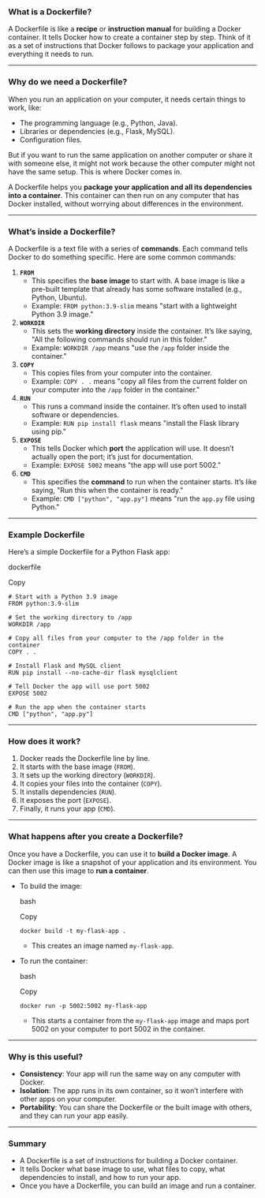 ### **What is a Dockerfile?**

A Dockerfile is like a **recipe** or **instruction manual** for building a Docker container. It tells Docker how to create a container step by step. Think of it as a set of instructions that Docker follows to package your application and everything it needs to run.

---

### **Why do we need a Dockerfile?**

When you run an application on your computer, it needs certain things to work, like:

- The programming language (e.g., Python, Java).
- Libraries or dependencies (e.g., Flask, MySQL).
- Configuration files.

But if you want to run the same application on another computer or share it with someone else, it might not work because the other computer might not have the same setup. This is where Docker comes in.

A Dockerfile helps you **package your application and all its dependencies into a container**. This container can then run on any computer that has Docker installed, without worrying about differences in the environment.

---

### **What’s inside a Dockerfile?**

A Dockerfile is a text file with a series of **commands**. Each command tells Docker to do something specific. Here are some common commands:

1. **`FROM`**
    - This specifies the **base image** to start with. A base image is like a pre-built template that already has some software installed (e.g., Python, Ubuntu).
    - Example: `FROM python:3.9-slim` means "start with a lightweight Python 3.9 image."
2. **`WORKDIR`**
    - This sets the **working directory** inside the container. It’s like saying, "All the following commands should run in this folder."
    - Example: `WORKDIR /app` means "use the `/app` folder inside the container."
3. **`COPY`**
    - This copies files from your computer into the container.
    - Example: `COPY . .` means "copy all files from the current folder on your computer into the `/app` folder in the container."
4. **`RUN`**
    - This runs a command inside the container. It’s often used to install software or dependencies.
    - Example: `RUN pip install flask` means "install the Flask library using pip."
5. **`EXPOSE`**
    - This tells Docker which **port** the application will use. It doesn’t actually open the port; it’s just for documentation.
    - Example: `EXPOSE 5002` means "the app will use port 5002."
6. **`CMD`**
    - This specifies the **command** to run when the container starts. It’s like saying, "Run this when the container is ready."
    - Example: `CMD ["python", "app.py"]` means "run the `app.py` file using Python."

---

### **Example Dockerfile**

Here’s a simple Dockerfile for a Python Flask app:

dockerfile

Copy

```
# Start with a Python 3.9 image
FROM python:3.9-slim

# Set the working directory to /app
WORKDIR /app

# Copy all files from your computer to the /app folder in the container
COPY . .

# Install Flask and MySQL client
RUN pip install --no-cache-dir flask mysqlclient

# Tell Docker the app will use port 5002
EXPOSE 5002

# Run the app when the container starts
CMD ["python", "app.py"]
```

---

### **How does it work?**

1. Docker reads the Dockerfile line by line.
2. It starts with the base image (`FROM`).
3. It sets up the working directory (`WORKDIR`).
4. It copies your files into the container (`COPY`).
5. It installs dependencies (`RUN`).
6. It exposes the port (`EXPOSE`).
7. Finally, it runs your app (`CMD`).

---

### **What happens after you create a Dockerfile?**

Once you have a Dockerfile, you can use it to **build a Docker image**. A Docker image is like a snapshot of your application and its environment. You can then use this image to **run a container**.

- To build the image:
    
    bash
    
    Copy
    
    ```
    docker build -t my-flask-app .
    ```
    
    - This creates an image named `my-flask-app`.
- To run the container:
    
    bash
    
    Copy
    
    ```
    docker run -p 5002:5002 my-flask-app
    ```
    
    - This starts a container from the `my-flask-app` image and maps port 5002 on your computer to port 5002 in the container.

---

### **Why is this useful?**

- **Consistency**: Your app will run the same way on any computer with Docker.
- **Isolation**: The app runs in its own container, so it won’t interfere with other apps on your computer.
- **Portability**: You can share the Dockerfile or the built image with others, and they can run your app easily.

---

### **Summary**

- A Dockerfile is a set of instructions for building a Docker container.
- It tells Docker what base image to use, what files to copy, what dependencies to install, and how to run your app.
- Once you have a Dockerfile, you can build an image and run a container.